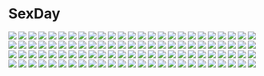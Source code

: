 # SexDay
![](https://konachan.com/image/867bafb870263d799f8a6597eb3688c5/Konachan.com%20-%20103240%20akemi_homura%20chibi%20dress%20group%20kaname_madoka%20kyuubee%20long_hair%20miki_sayaka%20ren_%28nyanyo%29%20sakura_kyouko%20short_hair%20skirt%20sword%20tomoe_mami%20weapon.jpg)
![](https://konachan.com/jpeg/236f2b6fb3cb6d82c84789e541d8b192/Konachan.com%20-%20300543%20aqua_eyes%20armor%20blonde_hair%20blush%20cape%20chinchongcha%20dress%20headdress%20long_hair%20necklace%20pointed_ears%20princess_zelda%20signed%20watermark%20wristwear.jpg)
![](https://konachan.com/image/061d17158347aef35b59a680d29c2dbe/Konachan.com%20-%2045453%20korie_riko%20minakami_hinako%20minakami_karen%20sister_princess%20tagme.jpg)
![](https://konachan.com/image/1588e36fae6e8449b50572b1629725f4/Konachan.com%20-%20143102%20black_hair%20blood%20glasses%20green_eyes%20kikuchi_seiji%20mayo_chiki%21%20red_eyes%20sakamachi_kinjirou%20sunset%20suzutsuki_kanade%20twintails.jpg)
![](https://konachan.com/image/292a104464980a4c8ba85678f803661d/Konachan.com%20-%2023731%20metal_gear%20teliko_friedman.jpg)
![](https://konachan.com/image/e25b5453120b60c9dc90cf0a8c386a94/Konachan.com%20-%20274275%20animal%20anus%20ass%20blonde_hair%20blush%20boots%20breasts%20censored%20dark_skin%20earmuffs%20fate_%28series%29%20nude%20pussy%20red_eyes%20sheep%20tattoo%20tsuki_tokage.jpg)
![](https://konachan.com/image/5506efe3c1dff20bd375e74d522aa058/Konachan.com%20-%2083138%202girls%20hakurei_reimu%20iori%20japanese_clothes%20miko%20touhou%20yakumo_yukari.jpg)
![](https://konachan.com/image/d80f8d59a963cdc78722577b37fc0833/Konachan.com%20-%2056358%20amano_saki%20kanamemo%20kujiin_mika%20nakamachi_kana.jpg)
![](https://konachan.com/image/b3dd829be217ad9d752b89be6effdab2/Konachan.com%20-%20294655%20animal%20boots%20industrial%20original%20scenic%20shorts%20thighhighs%20xiaobanbei_milk.jpg)
![](https://konachan.com/image/67a841387c673e007c300699472234a4/Konachan.com%20-%2053801%20black_hair%20hata_seika%20hitoyume%20kurashima_tomoyasu%20long_hair%20red_eyes%20school_uniform%20wet.jpg)
![](https://konachan.com/image/7abce41049fb58b2d3ce0c7b8bc07190/Konachan.com%20-%2042253%20christmas%20golden_darkness%20lala_satalin_deviluke%20sairenji_haruna%20to_love_ru.jpg)
![](https://konachan.com/image/0baa88ab448f3f2e7aa8e7a2b9064166/Konachan.com%20-%2059528%20holysnow%20moon%20red%20remilia_scarlet%20touhou%20vampire%20water%20wings.jpg)
![](https://konachan.com/image/3ee91e19b3e3d22a8b9a1fadea3aa12b/Konachan.com%20-%2061248%20hatsune_miku%20megurine_luka%20vocaloid.jpg)
![](https://konachan.com/jpeg/a2b602aaa9e60e8562cd19dd1f9bf082/Konachan.com%20-%20149241%20aibu_ren%20blue_hair%20blush%20bra%20breasts%20cum%20game_cg%20group%20headband%20lactation%20navel%20nipples%20red_eyes%20red_hair%20skirt%20squeez%20tie%20topless%20wink%20yuibi.jpg)
![](https://konachan.com/image/10c12b44e2314983bab9acfc88d87944/Konachan.com%20-%2053504%20kagamine_len%20kagamine_rin%20male%20osamu_%28jagabata%29%20vocaloid%20white.jpg)
![](https://konachan.com/image/57adde5e5f8c5d1843a8931d17faa6af/Konachan.com%20-%20264831%20aqua_eyes%20bodysuit%20darling_in_the_franxx%20headband%20horns%20jpeg_artifacts%20logo%20long_hair%20mecha%20pink_hair%20watermark%20wlop%20zero_two.jpg)
![](https://konachan.com/jpeg/42b91b95aec81c439294a6892d3baac6/Konachan.com%20-%20164802%20black_hair%20choker%20game_cg%20hug%20long_hair%20mizuno_rin%20purple_eyes%20red_hair%20reminiscence%20short_hair%20skirt%20thighhighs%20tigre_soft%20zettai_ryouiki.jpg)
![](https://konachan.com/image/d8fc97ea7759a507ed5827321f075c1d/Konachan.com%20-%20170295%20black_eyes%20brown_hair%20dress%20gloves%20gun%20kurogin%20long_hair%20mahou_senki_lyrical_nanoha_force%20mahou_shoujo_lyrical_nanoha%20scan%20takamachi_nanoha%20weapon.jpg)
![](https://konachan.com/jpeg/69b08c30b09c596f849f9bc6684014e5/Konachan.com%20-%20287664%20armor%20ass%20bikini%20blush%20braids%20brown_hair%20deru06%20oosuki_mamako%20purple_eyes%20ruins%20swimsuit%20thighhighs%20watermark.jpg)
![](https://konachan.com/image/1115d5c2f04570a6c64ac8144705615d/Konachan.com%20-%2053592%20bed%20brown_hair%20green_hair%20idolmaster%20pajamas%20takatsuki_yayoi.jpg)
![](https://konachan.com/jpeg/c67ff5577d53c565e754c1108dac855f/Konachan.com%20-%20283371%20bandage%20black_hair%20brown_eyes%20close%20dororo%20hug%20hyakkimaru%20japanese_clothes%20loli%20long_hair%20male%20ponytail%20ringorenji%20signed%20sword%20weapon%20wristwear.jpg)
![](https://konachan.com/jpeg/2a308b3d19d44a77db50bca645bb5971/Konachan.com%20-%20295497%20agnamore%20animal%20animal_ears%20aqua_eyes%20bubbles%20catgirl%20kneehighs%20long_hair%20original%20shirt%20skirt%20teddy_bear%20tiger%20twintails%20waifu2x%20white_hair.jpg)
![](https://konachan.com/jpeg/3b4b4549a2ff6786847bb54d2858a8c8/Konachan.com%20-%20122441%20black_hair%20houjuu_nue%20kusakanmuri%20short_hair%20sousou_%28sousouworks%29%20thighhighs%20touhou%20wings.jpg)
![](https://konachan.com/image/aaf5da49d300a8d1cca5638242037544/Konachan.com%20-%20122786%20black_hair%20bodysuit%20guilty_crown%20infinote%20long_hair%20skintight%20tsugumi.jpg)
![](https://konachan.com/image/64f54dddc25beff0db832eb766f615ab/Konachan.com%20-%2089167%20hiraoka_masamune%20landscape%20original%20polychromatic%20scenic%20tree%20water%20waterfall.jpg)
![](https://konachan.com/jpeg/c5024222ed80bf385aaad151a61fdc0b/Konachan.com%20-%20235456%20anal%20ass%20blue_hair%20breasts%20fingering%20game_cg%20masturbation%20nipples%20pussy%20sakura_dungeon%20uncensored%20wanaca%20winged_cloud.jpg)
![](https://konachan.com/jpeg/aea071fac9bc5854558e2bc6d778bc76/Konachan.com%20-%20204380%20blindfold%20bondage%20censored%20game_cg%20long_hair%20nipples%20nude%20ponytail%20pussy%20pussy_juice%20red_hair%20satofuji_masato%20shiratori_mayu%20vibrator.jpg)
![](https://konachan.com/jpeg/d186c3a987190e48419cee315f746c87/Konachan.com%20-%20286409%20bed%20blush%20braids%20breasts%20brown_hair%20cleavage%20ginhaha%20long_hair%20nipples%20nude%20oosuki_mamako%20pubic_hair%20purple_eyes%20wet.jpg)
![](https://konachan.com/image/d0d134729ccac487a06209e142f364fd/Konachan.com%20-%20190897%20apple%20building%20city%20drink%20food%20fruit%20moon%20night%20nobody%20original%20scenic%20sky%20stairs%20stars%20sylvia_%28sy-l-via%29%20water.jpg)
![](https://konachan.com/image/079d9fd258b0a984ca145ff07251100c/Konachan.com%20-%2032473%20h2o_footprints_in_the_sand%20kohinata_hayami%20motoyon%20tabata_yui.jpg)
![](https://konachan.com/image/5982a47bd5919c1e4d772a40b83819a3/Konachan.com%20-%2066456%20mei_%28loopin%29%20miki_%28vocaloid%29%20vocaloid%20white.jpg)
![](https://konachan.com/image/90b1abfe81134acde9ae29d21fec6a71/Konachan.com%20-%2093817%20animal_ears%20food%20hatsune_miku%20vocaloid.jpg)
![](https://konachan.com/jpeg/d3b3f94741e4c0231a97fe85eca3eed7/Konachan.com%20-%2029122%20tagme%20taka_tony.jpg)
![](https://konachan.com/jpeg/0ec6ba651bccf12dd2403bca5ee53ffd/Konachan.com%20-%20163838%20breasts%20dengeki_hime%20hearts_%28company%29%20koba_kasumi%20nipples%20no_bra%20open_shirt%20panties%20panty_pull%20scan%20underwear%20urabi_%28tomatohouse%29.jpg)
![](https://konachan.com/image/704b228a3a57fc5e217dae3e7430a273/Konachan.com%20-%2025941%20bandaid%20blue%20dejiko%20di_gi_charat%20gym_uniform.jpeg)
![](https://konachan.com/image/232ae56bbb8136166db68c9ea2282135/Konachan.com%20-%20279100%20bigrbear%20black_hair%20blood%20breasts%20long_hair%20navel%20nipples%20nude%20orange_eyes%20original%20pussy%20uncensored.jpg)
![](https://konachan.com/image/6c5c97617ce1d2b758b235bb88009f74/Konachan.com%20-%20188398%20animal_ears%20bell%20breasts%20cleavage%20foxgirl%20gray_hair%20kikivi%20long_hair%20multiple_tails%20original%20sword%20tail%20weapon.jpg)
![](https://konachan.com/image/7146422e7f589702f344e7b7305a9b9b/Konachan.com%20-%20197526%20ass%20bed%20blonde_hair%20blue_eyes%20glasses%20komone_ushio%20nopan%20paper%20sawamura_spencer_eriri%20school_uniform%20thighhighs%20twintails.jpg)
![](https://konachan.com/jpeg/6523a5fddbb3399a162d6b7ae2376187/Konachan.com%20-%20154836%20all_male%20male%20samia_escorcio.jpg)
![](https://konachan.com/jpeg/7eb9c26f0106e2a1cf6304882d02f809/Konachan.com%20-%2052886%20hayate_no_gotoku%20katsura_hinagiku%20pink_hair%20school_uniform%20transparent%20vector.jpg)
![](https://konachan.com/image/631c1bac51e4f9f0f9115a81bcacc0ed/Konachan.com%20-%20132564%20fuji_choko%20instrument%20original%20violin.jpg)
![](https://konachan.com/image/d2e9425dcbd732c2b18baf9213856f18/Konachan.com%20-%2048276%20mikomai%20ueda_ryou.jpg)
![](https://konachan.com/image/cf965843f7bb9285f5fddc4cb891b2a7/Konachan.com%20-%2083537%20blue_hair%20butterfly%20flowers%20hatsune_miku%20kokonoe_miya%20twintails%20vocaloid.jpg)
![](https://konachan.com/jpeg/466c444a57f41c47a3022e8f80f49ccb/Konachan.com%20-%20294265%202girls%20aikatsu%21%20blue_hair%20blush%20bow%20long_hair%20minato_mio%20pink_hair%20purple_eyes%20scarf%20school_uniform%20tokeshi%20yellow_eyes%20yuuki_aine.jpg)
![](https://konachan.com/image/fa43668b42baf3eac52b5a50b99393be/Konachan.com%20-%2021405%20touhou%20yakumo_yukari.jpg)
![](https://konachan.com/image/40299dee6da373f720247004ab68e60c/Konachan.com%20-%20268606%20animal%20black_hair%20brown_eyes%20flowers%20japanese_clothes%20katana%20long_hair%20male%20miko%20original%20shrine%20sky%20spear%20sword%20tagme_%28artist%29%20tiger%20tree%20weapon.jpg)
![](https://konachan.com/image/81ced26fbb4be593eab0ee05e428b4e4/Konachan.com%20-%2014606%20aida_kensuke%20aoba_shigeru%20ayanami_rei%20chibi%20group%20horaki_hikari%20hyuga_makoto%20ibuki_maya%20ikari_gendo%20ikari_shinji%20nagisa_kaworu%20penpen%20ryoji_kaji.jpg)
![](https://konachan.com/image/104481f1f6f41a5d6921e6bc7e4bf441/Konachan.com%20-%20144530%20animal_ears%20blush%20bow%20daidai_ookami%20foxgirl%20long_hair%20nopan%20orange_eyes%20orange_hair%20original%20tattoo.jpg)
![](https://konachan.com/image/3e0cfcd58fef092effc3b9918fd58caa/Konachan.com%20-%20149235%20aino_hate%20chibi%20hakusairanger%20kasane_teto%20momone_momo%20namine_ritsu%20ouka_miko%20sekka_yufu%20suiga_sora%20utane_uta%20utau%20yokune_ruko.jpg)
![](https://konachan.com/jpeg/ddd241149b1b8998e1956ae32492b10b/Konachan.com%20-%20195221%20aqua_eyes%20aqua_hair%20hatsune_miku%20vocaloid%20wokada.jpg)
![](https://konachan.com/image/83a450ba6db3223290df29f2a2eb992f/Konachan.com%20-%2084498%20christmas%20hatsune_miku%20signed%20snow%20thefallenheart%20twintails%20vocaloid.jpg)
![](https://konachan.com/image/286d696557cef889464fc24985d054bf/Konachan.com%20-%20209592%20kagamine_rin%20vocaloid%20weitu.jpg)
![](https://konachan.com/image/41932ef34bb2be7e8c4c37f776838bc9/Konachan.com%20-%20171958%20arcana_heart%20asutora%20bed%20blonde_hair%20breasts%20mildred_avallone%20nude%20red_eyes.jpg)
![](https://konachan.com/image/16944218a626e2eae498a2b76d98c16f/Konachan.com%20-%2078724%20hatsune_miku%20miku_append%20twintails%20vocaloid.jpg)
![](https://konachan.com/image/8272026927fd9624304f6a32efb20e84/Konachan.com%20-%2012042%20tagme.jpg)
![](https://konachan.com/image/386e8494b95403b27d185259eb956290/Konachan.com%20-%2016033%20capura_lin%20katana%20konpaku_youmu%20myon%20saigyouji_yuyuko%20sword%20touhou%20weapon.jpg)
![](https://konachan.com/image/5cef8b452183e8e471180ed9031a01f7/Konachan.com%20-%20138866%20airy%20amil%20bikini%20breasts%20cleavage%20neris%20nyantype%20scan%20shining_hearts%20swimsuit.jpg)
![](https://konachan.com/image/fefe8a6574a0644b0a26650e037e53db/Konachan.com%20-%20125284%20black_hair%20game_cg%20lunaris_filia%20minase_yukari%20purple_eyes%20whirlpool.jpg)
![](https://konachan.com/jpeg/4f0b9c1ac6a40db324d1b3c3485415e8/Konachan.com%20-%20141459%20chain%20horns%20hoshiguma_yuugi%20potato_pot%20sword%20touhou%20weapon.jpg)
![](https://konachan.com/image/634b1441e5a6e113637ac0fc05305986/Konachan.com%20-%20171626%20aliasing%20anthropomorphism%20kaga_%28kancolle%29%20kantai_collection%20tagme%20tagme_%28artist%29.jpg)
![](https://konachan.com/image/f1d9abe31f281d2e7462ebe12c534cfc/Konachan.com%20-%20149340%20blue_eyes%20blush%20glasses%20navel%20original%20pink_hair%20school_uniform%20twintails%20underboob%20yuimari.jpg)
![](https://konachan.com/image/b06a1df98379a9d0c627b300908fdd53/Konachan.com%20-%20160278%20barefoot%20black_hair%20building%20karasu-san_%28syh3iua83%29%20long_hair%20original%20shorts%20underwater%20water.jpg)
![](https://konachan.com/image/01be96c931840c287f71fbe5989442a6/Konachan.com%20-%20196101%20bikini%20blue_eyes%20blue_hair%20breasts%20candy%20chocolate%20dark_skin%20gloves%20kos-mos%20long_hair%20negresco%20red_eyes%20swimsuit%20t-elos%20valentine%20white_hair%20xenosaga.jpg)
![](https://konachan.com/jpeg/529bfb6cca6cba1bc918e8099d5a965c/Konachan.com%20-%20228762%20blush%20brown_hair%20dress%20green_eyes%20hat%20loli%20long_hair%20minazuki_sarami%20original%20peko%20petals%20white.jpg)
![](https://konachan.com/image/99468396836841eb4bb56cd98ead7c91/Konachan.com%20-%20227622%202girls%20flowers%20maid%20ram_%28re%3Azero%29%20rem_%28re%3Azero%29%20re%3Azero_kara_hajimeru_isekai_seikatsu%20short_hair%20tagme_%28artist%29%20twins.jpg)
![](https://konachan.com/jpeg/297ca65fbad09608678ed2ab772e4467/Konachan.com%20-%20196586%20building%20city%20domik%20ia%20long_hair%20skirt%20thighhighs%20vocaloid.jpg)
![](https://konachan.com/image/570ddb539e9dd6d672211c4abbe70581/Konachan.com%20-%2016645%20chinese_clothes%20chinese_dress%20green_eyes%20hong_meiling%20long_hair%20red_hair%20tears%20touhou.jpg)
![](https://konachan.com/image/49e8fe44bd75c7c5b055d86eee18252b/Konachan.com%20-%2093366%20black_eyes%20blonde_hair%20bow%20headband%20japanese_clothes%20katana%20kimono%20konpaku_youmu%20myon%20short_hair%20sword%20tokomichi%20touhou%20weapon.jpg)
![](https://konachan.com/image/33392e91af65958e1445cbc5c1604057/Konachan.com%20-%2013303%20azumanga_daioh%20chiyo_father%20kasuga_ayumu%20tadakichi.jpg)
![](https://konachan.com/jpeg/5729865a3d9e6ad5aea75f86924e4911/Konachan.com%20-%2059260%20animal_ears%20bunny_ears%20bunnygirl%20capura_lin%20eternal_phantasia%20long_hair%20red_eyes%20reisen_udongein_inaba%20scan%20touhou%20white_hair.jpg)
![](https://konachan.com/jpeg/9f24e1b69c4cd4e21fdd02d3536dbcf0/Konachan.com%20-%20217590%202girls%20aqua_hair%20blonde_hair%20dress%20elbow_gloves%20fang%20gloves%20hat%20red_eyes%20shisu_%28binzo3%29%20short_hair%20spear%20thighhighs%20touhou%20vampire%20weapon%20wristwear.jpg)
![](https://konachan.com/image/3dc5724923efa94d16df2bae7ae331e7/Konachan.com%20-%2048297%20favorite%20happy_margaret%21%20kokonoka%20rindou_saki%20thighhighs.jpg)
![](https://konachan.com/image/21390bf73bc5fd3466b4b8d623a9f0da/Konachan.com%20-%2022176%20brie%20hat%20lola%20pangya%20pipin%20scout%20tiki%20titanboo.jpg)
![](https://konachan.com/jpeg/d17caf34a8718cd8bf9058c0547f83b6/Konachan.com%20-%2038516%20cuffs_%28studio%29%20garden_%28galge%29%20rindou_mana%20wristwear.jpg)
![](https://konachan.com/image/43b1e650607b8bedf0e5f30e0477bc2b/Konachan.com%20-%20294581%202girls%20888myrrh888%20animal%20anthropomorphism%20aqua_eyes%20aqua_hair%20blush%20cat%20hat%20long_hair%20pantyhose%20purple_eyes%20purple_hair%20school_uniform%20skirt.jpg)
![](https://konachan.com/image/c7f35e169e0276f652062216696d84b7/Konachan.com%20-%20116481%20blonde_hair%20charlotte_dunois%20dualscreen%20hashimoto_takayoshi%20infinite_stratos%20panties%20purple_eyes%20underboob%20underwear%20wet.jpg)
![](https://konachan.com/image/cea6142b9d7453911df1f591fcafeb40/Konachan.com%20-%2061393%20akisame_kou%20all_male%20anthropomorphism%20chibi%20china_%28hetalia%29%20france_%28hetalia%29%20halloween%20italy_%28hetalia%29%20japan_%28hetalia%29%20male%20spain_%28hetalia%29%20tagme.jpg)
![](https://konachan.com/jpeg/66390746467711f66c367976ff2fafd9/Konachan.com%20-%20149183%20blue_eyes%20brown_eyes%20brown_hair%20long_hair%20original%20scarf%20snow%20suemizu_yuzuki.jpg)
![](https://konachan.com/image/f0b444b9ff12c478eab7e2ea9fd5a7a9/Konachan.com%20-%2053418%20blue_eyes%20dress%20gray_hair%20hat%20konpaku_youmu%20purple_hair%20ribbons%20saigyouji_yuyuko%20short_hair%20touhou%20tsuki_wani.jpg)
![](https://konachan.com/jpeg/4140d9854bda77d7632f619f53c5e14f/Konachan.com%20-%2046344%20hatsune_miku%20mikeou%20panties%20thighhighs%20underwear%20vocaloid.jpg)
![](https://konachan.com/jpeg/abb2dfdc238b06c1f040cbbe8d4c75a9/Konachan.com%20-%20189778%20censored%20cum%20fellatio%20game_cg%20handjob%20himegami_kodama%20maken-ki%21%20masturbation%20penis%20saberfish%20sex%20tears.jpg)
![](https://konachan.com/jpeg/c7855adb78dfcd379c28fc8b4f1ffa52/Konachan.com%20-%20197416%20agata_nono%20blush%20bra%20breasts%20censored%20game_cg%20group%20horns%20ikuno_mio%20lactation%20nipples%20panties%20pussy%20shidou_maki%20squeez%20thighhighs%20underwear%20yuibi.jpg)
![](https://konachan.com/image/0cfb142705800135cdaedfb2a1eba089/Konachan.com%20-%20236503%202girls%20aliasing%20cherry_blossoms%20flowers%20kimagure_blue%20park%20petals%20shorts%20skirt.jpg)
![](https://konachan.com/image/92f0efac6eb08ec84b17f25d0959ba26/Konachan.com%20-%20274190%20all_male%20blue_eyes%20gray_hair%20hoodie%20male%20oriki_tomoko%20shade%20short_hair%20sport%20tennis%20totsuka_saika%20towel%20trap%20tree.jpg)
![](https://konachan.com/jpeg/66d1b0f62ffe323896f75dc17c60ded8/Konachan.com%20-%20251644%20an2a%20blonde_hair%20braids%20dress%20hat%20kirisame_marisa%20long_hair%20ribbons%20scan%20socks%20stars%20touhou%20watermark%20wink%20witch%20witch_hat%20yellow_eyes.jpg)
![](https://konachan.com/image/6e29a54566700255cc289b7b252531f6/Konachan.com%20-%2084010%20jibril_aries%20jibril_seitenshi%20jinno_hikari%20makai_tenshi_jibril%20manabe_rika%20swimsuit.jpg)
![](https://konachan.com/jpeg/8a31a8bccd5f5ffecd8a747c636216b3/Konachan.com%20-%20223845%20animal%20building%20epona%20grass%20horse%20nousseir_aissa%20scenic%20the_legend_of_zelda%20third-party_edit%20tree.jpg)
![](https://konachan.com/image/774789a1499c048c598368d580675559/Konachan.com%20-%2039202%20ef%20minori%20miyamura_miyako%20shindou_kei.jpg)
![](https://konachan.com/jpeg/281775fbef14b2ac1900f2371d322936/Konachan.com%20-%20160416%20original%20shiramochi_sakura%20swimsuit.jpg)
![](https://konachan.com/jpeg/20f1208c3a52c804a6e0a892baa62645/Konachan.com%20-%20240236%20animal_ears%20anthropomorphism%20ass%20blue_eyes%20catgirl%20green_hair%20loli%20panties%20ponytail%20striped_panties%20tail%20thighhighs%20underwear%20waifu2x%20watanohara.jpg)
![](https://konachan.com/image/8a6935a352ca999d2cfa1a64054bc330/Konachan.com%20-%206269%20animal%20black_hair%20blue_eyes%20blue_hair%20brown_hair%20cat%20green_eyes%20headband%20mai-hime%20mai-otome%20mikoto%20nina_wang%20purple_hair%20red_hair%20tokiha_mai%20twintails.jpg)
![](https://konachan.com/image/beb9f51079e1b87c8cb63fa56c838348/Konachan.com%20-%2011370%20angelic_serenade%20bicolored_eyes%20brown_hair%20lasty_farson%20naruse_chisato%20swimsuit%20water.jpg)
![](https://konachan.com/jpeg/5b274c8d426093628e89dd185a0ecc45/Konachan.com%20-%2092733%20all-time%20brown_hair%20futsu_janai%20game_cg%20himesawa_sayaka%20red_eyes%20school_uniform%20umbrella.jpg)
![](https://konachan.com/jpeg/e41c9690b3faf5f2e75240ef1afba6b1/Konachan.com%20-%2068833%20all_male%20anthropomorphism%20axis_powers_hetalia%20male%20polychromatic%20prussia_%28hetalia%29.jpg)
![](https://konachan.com/image/3664e5c07dcb9e8dd16d60f939bddf4e/Konachan.com%20-%2058446%20ghibli%20gun%20kaze_no_tani_no_nausicaa%20nausicaa%20weapon.jpg)
![](https://konachan.com/image/7ac66853108dfb22961f216316d67191/Konachan.com%20-%20166634%20black_hair%20blood%20brown_eyes%20clouds%20feathers%20flowers%20gun%20imo_bouya%20long_hair%20original%20school_uniform%20short_hair%20skirt%20sky%20sunset%20weapon.jpg)
![](https://konachan.com/image/32b136bcdbb724f4298ca9733dc2abf5/Konachan.com%20-%20108880%20dog_days%20eclair_martinozzi%20jpeg_artifacts%20millhiore_f_biscotti%20ricotta_elmar.jpg)
![](https://konachan.com/jpeg/45b18793c10f4e7ee3b910f0d26d1107/Konachan.com%20-%20254405%20ass%20beach%20bikini%20blonde_hair%20blue_eyes%20blush%20bow%20clouds%20dark_skin%20green_eyes%20penis%20pussy%20pussy_juice%20saber%20sex%20short_hair%20sky%20swimsuit%20uncensored.jpg)
![](https://konachan.com/image/a1baf7ce8fb526ff49e88f4e48fe6e5f/Konachan.com%20-%2012329%20miyafuji_miina%20onegai_twins%20onodera_karen.jpg)
![](https://konachan.com/jpeg/2fac39c5296be6ab7a70867a8ecd2e2e/Konachan.com%20-%20288101%20ass%20blue_eyes%20blush%20breast_hold%20breasts%20dress%20hat%20long_hair%20nipples%20no_bra%20open_shirt%20original%20panties%20pantyhose%20purple_hair%20scan%20underwear.jpg)
